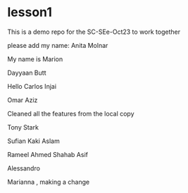 # lesson1
This is a demo repo for the SC-SEe-Oct23 to work together

please add my name: Anita Molnar 

My name is Marion

Dayyaan Butt

Hello 
Carlos Injai



Omar Aziz

Cleaned all the features from the local copy

Tony Stark


Sufian Kaki Aslam

Rameel Ahmed
Shahab Asif



Alessandro

Marianna , making a change



